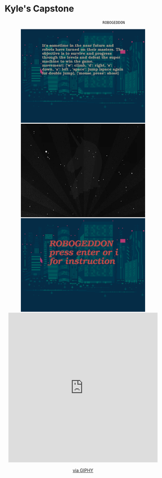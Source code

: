 # Kyle's Capstone

                                                ROBOGEDDON

<div style="text-align: center;">
    <img src="assets/images/instructions_screen.png" alt="Screenshot of ROBOGEDDON" width="400" height="300"/>
</div>

<div style="text-align: center;">
    <img src="assets/images/future.gif" alt="Sci-fi Themed GIF" width="400" height="300"/>
</div>

<div style="text-align: center;">
    <img src="assets/images/title_image.png" alt="Screenshot of ROBOGEDDON" width="400" height="300"/>
</div>

<div style="text-align: center;">
    <iframe src="https://giphy.com/embed/ddokwE6r0JVctjrSNO" width="480" height="480" style="" frameBorder="0" class="giphy-embed" allowFullScreen></iframe>
    <p><a href="https://giphy.com/gifs/futurefitapp-future-futurefit-futureoffitness-ddokwE6r0JVctjrSNO">via GIPHY</a></p>
</div>




